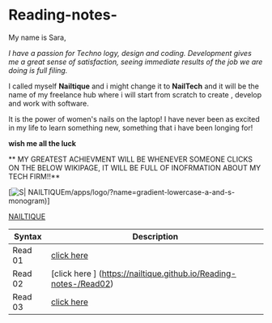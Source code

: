 # Reading-notes-

My name is Sara, 

*I have a passion for Techno logy, design and coding. Development gives me a great sense of satisfaction, seeing immediate results of the job we are doing is full filing.*

I called myself **Nailtique** and i might change it to **NailTech** and it will be the name of my freelance hub where i will start from scratch to create , develop and work with software.

It is the power of women's nails on the laptop!
I have never been as excited in my life to learn something new, something that i have been longing for!

**wish me all the luck**
  
  ** MY GREATEST ACHIEVMENT WILL BE WHENEVER SOMEONE CLICKS ON THE BELOW WIKIPAGE, IT WILL BE FULL OF INOFRMATION ABOUT MY TECH FIRM!!**
  
  
  [![S| NAILTIQUE](https://www.designevo.co)m/apps/logo/?name=gradient-lowercase-a-and-s-monogram)]
  
  [NAILTIQUE](https://en.wikipedia.org/w/index.phpsearch=Nailtique&title=Special%3ASearch&profile=advanced&fulltext=1&ns0=1)
  
    
| Syntax      | Description |
| ----------- | ----------- |
| Read 01     | [click here](https://nailtique.github.io/Reading-notes-/Read01)       
| Read 02     |   [click here ]      (https://nailtique.github.io/Reading-notes-/Read02)
   Read 03    |   [click here](https://nailtique.github.io/Reading-notes-/Read03)












